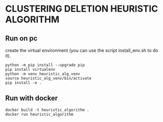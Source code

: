# CLUSTERING DELETION HEURISTIC ALGORITHM

## Run on pc ##

create the virtual environment (you can use the script install_env.sh to do it).
```console
python -m pip install --upgrade pip
pip install virtualenv
python -m venv heuristic_alg_venv
source heuristic_alg_venv/bin/activate
pip install -e .
```


## Run with docker ##

```console
docker build -t heuristic_algorithm .
docker run heuristic_algorithm
```
